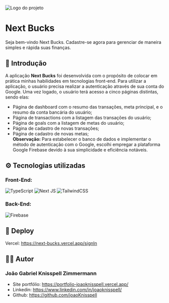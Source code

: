 ![Logo do projeto](https://i.imgur.com/ZlAaR69.png)
# Next Bucks

Seja bem-vindo Next Bucks. Cadastre-se agora para gerenciar de maneira simples e rápida suas finanças.

## 🚀 Introdução
A aplicação <strong>Next Bucks</strong> foi desenvolvida com o propósito de colocar em prática minhas habilidades em tecnologias front-end. Para utilizar a aplicação, o usuário precisa realizar a autenticação através de sua conta do Google. Uma vez logado, o usuário terá acesso a cinco páginas distintas, sendo elas:
* Página de dashboard com o resumo das transações, meta principal, e o resumo da conta bancária do usuário;
* Página de transactions com a listagem das transações do usuário;
* Página de goals com a listagem de metas do usuário;
* Página de cadastro de novas transações;
* Página de cadastro de novas metas;<br>
<strong>Observação:</strong> Para estabelecer o banco de dados e implementar o método de autenticação com o Google, escolhi empregar a plataforma Google Firebase devido à sua simplicidade e eficiência notáveis.<br>

## ⚙️ Tecnologias utilizadas
### Front-End:
![TypeScript](https://img.shields.io/badge/typescript-%23007ACC.svg?style=for-the-badge&logo=typescript&logoColor=white) ![Next JS](https://img.shields.io/badge/Next-black?style=for-the-badge&logo=next.js&logoColor=white) ![TailwindCSS](https://img.shields.io/badge/tailwindcss-%2338B2AC.svg?style=for-the-badge&logo=tailwind-css&logoColor=white)

### Back-End:
![Firebase](https://img.shields.io/badge/Firebase-039BE5?style=for-the-badge&logo=Firebase&logoColor=white)

## 🌊 Deploy
Vercel: https://next-bucks.vercel.app/signIn

## ✍🏼 Autor
### João Gabriel Knisspell Zimmermann
* Site portfólio: https://portfolio-joaoknisspell.vercel.app/
* Linkedin: https://www.linkedin.com/in/joaoknisspell/
* Github: https://github.com/joaoKnisspell

